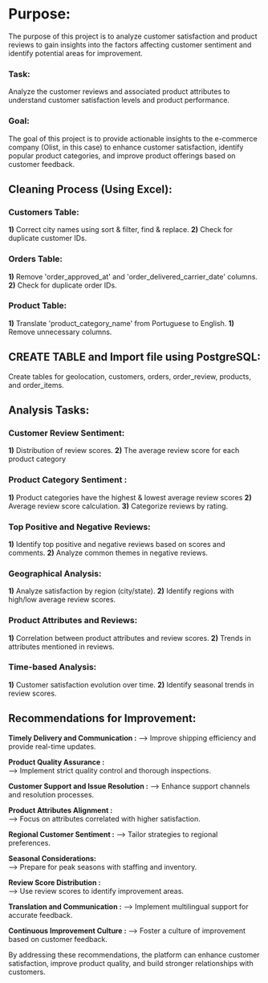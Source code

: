 # Purpose: 
The purpose of this project is to analyze customer satisfaction and product reviews to gain insights 
into the factors affecting customer sentiment and identify potential areas for improvement.

### Task: 
Analyze the customer reviews and associated product attributes to understand customer satisfaction 
levels and product performance.
	  
### Goal: 
The goal of this project is to provide actionable insights to the e-commerce company (Olist, in this case) to enhance customer satisfaction, identify popular product categories, and improve product offerings based on customer feedback.
	  
## Cleaning Process (Using Excel):

### Customers Table:
**1)** Correct city names using sort & filter, find & replace.
**2)** Check for duplicate customer IDs.

 ### Orders Table:
**1)** Remove 'order_approved_at' and 'order_delivered_carrier_date' columns.
**2)** Check for duplicate order IDs.

### Product Table:

**1)** Translate 'product_category_name' from Portuguese to English.
**1)** Remove unnecessary columns.

## CREATE TABLE and Import file using PostgreSQL:

Create tables for geolocation, customers, orders, order_review, products, and order_items.

## Analysis Tasks:

### Customer Review Sentiment:
**1)** Distribution of review scores.
**2)** The average review score for each product category

### Product Category Sentiment :
**1)** Product categories have the highest & lowest average review scores
**2)** Average review score calculation.
**3)** Categorize reviews by rating.

### Top Positive and Negative Reviews:
**1)** Identify top positive and negative reviews based on scores and comments.
**2)** Analyze common themes in negative reviews.

### Geographical Analysis:
**1)** Analyze satisfaction by region (city/state).
**2)** Identify regions with high/low average review scores.

### Product Attributes and Reviews:
**1)** Correlation between product attributes and review scores.
**2)** Trends in attributes mentioned in reviews.

### Time-based Analysis:
**1)** Customer satisfaction evolution over time.
**2)** Identify seasonal trends in review scores.

## Recommendations for Improvement:

****Timely Delivery and Communication :****
-->  Improve shipping efficiency and provide real-time updates.

****Product Quality Assurance :****	 
-->  Implement strict quality control and thorough inspections.

****Customer Support and Issue Resolution :****
--> Enhance support channels and resolution processes.

****Product Attributes Alignment :****	
--> Focus on attributes correlated with higher satisfaction.

****Regional Customer Sentiment :**** 
--> Tailor strategies to regional preferences.

****Seasonal Considerations:****	 
--> Prepare for peak seasons with staffing and inventory.

****Review Score Distribution :****	 
--> Use review scores to identify improvement areas.

****Translation and Communication :**** 
--> Implement multilingual support for accurate feedback.

****Continuous Improvement Culture :**** 
--> Foster a culture of improvement based on customer feedback.

By addressing these recommendations, the platform can enhance customer satisfaction, improve product quality, and build stronger relationships with customers.
